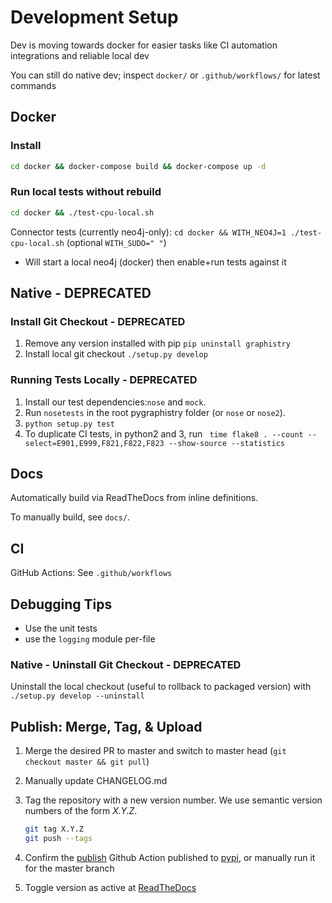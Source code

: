 # Development Setup

Dev is moving towards docker for easier tasks like CI automation integrations and reliable local dev

You can still do native dev; inspect `docker/` or `.github/workflows/` for latest commands

## Docker

### Install

```bash
cd docker && docker-compose build && docker-compose up -d
```
### Run local tests without rebuild

```bash
cd docker && ./test-cpu-local.sh
```

Connector tests (currently neo4j-only): `cd docker && WITH_NEO4J=1 ./test-cpu-local.sh` (optional `WITH_SUDO=" "`)

* Will start a local neo4j (docker) then enable+run tests against it


## Native - DEPRECATED
### Install Git Checkout - DEPRECATED

1. Remove any version installed with pip
    `pip uninstall graphistry`
2. Install local git checkout
	`./setup.py develop`

### Running Tests Locally - DEPRECATED

1. Install our test dependencies:`nose` and `mock`.
2. Run `nosetests` in the root pygraphistry folder (or `nose` or `nose2`).
3. `python setup.py test`
4. To duplicate CI tests, in python2 and 3, run ` time flake8 . --count --select=E901,E999,F821,F822,F823 --show-source --statistics`


## Docs

Automatically build via ReadTheDocs from inline definitions.

To manually build, see `docs/`.

## CI

GitHub Actions: See `.github/workflows`


## Debugging Tips

* Use the unit tests
* use the `logging` module per-file


### Native - Uninstall Git Checkout - DEPRECATED

Uninstall the local checkout (useful to rollback to packaged version) with `./setup.py develop --uninstall`

## Publish: Merge, Tag, & Upload

1. Merge the desired PR to master and switch to master head (`git checkout master && git pull`)

1. Manually update CHANGELOG.md

1. Tag the repository with a new version number. We use semantic version numbers of the form *X.Y.Z*.

	```sh
	git tag X.Y.Z
	git push --tags
	```

1. Confirm the [publish](https://github.com/graphistry/pygraphistry/actions?query=workflow%3A%22Publish+Python+%F0%9F%90%8D+distributions+%F0%9F%93%A6+to+PyPI+and+TestPyPI%22) Github Action published to [pypi](https://pypi.org/project/graphistry/), or manually run it for the master branch

1. Toggle version as active at [ReadTheDocs](https://readthedocs.org/projects/pygraphistry/versions/)